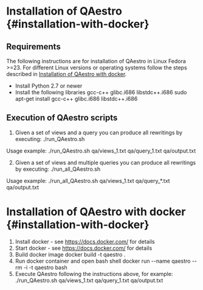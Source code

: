 # Installation of QAestro {#installation-with-docker}
## Requirements
The following instructions are for installation of QAestro in Linux Fedora >=23. For different Linux versions or operating systems follow the steps described in [Installation of QAestro with docker](#installation-with-docker).
- Install Python 2.7 or newer
- Install the following libraries gcc-c++ glibc.i686 libstdc++.i686
    sudo apt-get install gcc-c++ glibc.i686 libstdc++.i686

## Execution of QAestro scripts
1. Given a set of views and a query you can produce all rewritings by executing:
    ./run_QAestro.sh <views> <query> <output>

Usage example:
    ./run_QAestro.sh qa/views_1.txt qa/query_1.txt qa/output.txt

2. Given a set of views and multiple queries you can produce all rewritings by executing:
    ./run_all_QAestro.sh <views> <queries> <output>

Usage example:
    ./run_all_QAestro.sh qa/views_1.txt qa/query_*.txt qa/output.txt

# Installation of QAestro with docker {#installation-with-docker}
1. Install docker - see <https://docs.docker.com/> for details
2. Start docker - see <https://docs.docker.com/> for details
3. Build docker image
    docker build -t qaestro .
4. Run docker container and open bash shell
    docker run --name qaestro --rm -i -t qaestro bash
5. Execute QAestro following the instructions above, for example:
    ./run_QAestro.sh qa/views_1.txt qa/query_1.txt qa/output.txt
